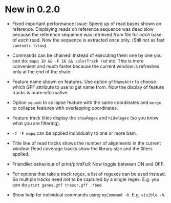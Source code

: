 New in 0.2.0
=============

* Fixed important performance issue: Speed up of read bases shown on
reference.  Displaying reads on reference sequence was dead slow because  the
reference sequence was retrieved from file for *each* base of *each* read. Now
the sequence is  extracted once only. (Still not as fast `samtools tview`).

* Commands can be chained! Instead of executing them one by one you can do: `mapq 10 && -F 16 && colorTrack red` etc. 
This is more convenient and much faster because the current window is refreshed only at the end of the chain.

* Feature name shown on features. Use option `gffNameAttr` to choose which GFF attribute to use to
get name from. Now the display of feature tracks is more informative.

* Option `squash` to collapse feature with the same coordinates and `merge` to collapse features with overlapping coordinates.

* Feature track titles display the `showRegex` and `hideRegex` (so you know what you are filtering). 

* `-f -F mapq` can be applied individually to one or more bam.

* Title line of read tracks shows the number of alignments in the current window. 
Read coverage tracks show the library size and the filters applied.

* Friendlier behaviour of print/printFull: Now toggle between ON and OFF.

* For options that take a track regex, a list of regexes can be used instead. So multiple tracks need not to be captured by a single regex. 
E.g. you can do `print genes.gtf trascr.gff .*bed`

* Show help for individual commands using `myCommand -h`. E.g. `visible -h`.

